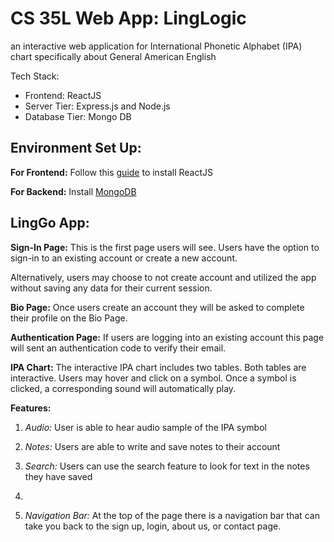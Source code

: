# CS 35L Web App: LingLogic

an interactive web application for International Phonetic Alphabet (IPA) chart specifically about General American English

Tech Stack:
* Frontend: ReactJS
* Server Tier: Express.js and Node.js
* Database Tier: Mongo DB

## Environment Set Up:
**For Frontend:**
Follow this [guide](https://kinsta.com/knowledgebase/install-react/) to install ReactJS

**For Backend:**
Install [MongoDB](https://www.mongodb.com/basics/get-started)

## LingGo App:
**Sign-In Page:**
This is the first page users will see. Users have the option to sign-in to an existing account or create a new account. 

Alternatively, users may choose to not create account and utilized the app without saving any data for their current session.

**Bio Page:**
Once users create an account they will be asked to complete their profile on the Bio Page.

**Authentication Page:**
If users are logging into an existing account this page will sent an authentication code to verify their email.

**IPA Chart:**
The interactive IPA chart includes two tables. Both tables are interactive. Users may hover and click on a symbol. Once a symbol is clicked, a corresponding sound will automatically play.

**Features:**
1. _Audio:_ User is able to hear audio sample of the IPA symbol

2. _Notes:_ Users are able to write and save notes to their account

3. _Search:_ Users can use the search feature to look for text in the notes they have saved

4. 

5. _Navigation Bar:_ At the top of the page there is a navigation bar that can take you back to the sign up, login, about us, or contact page.